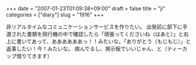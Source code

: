 +++
date = "2007-01-23T01:09:38+09:00"
draft = false
title = "ji"
categories = ["diary"]
slug = "1916"
+++

非リアルタイムなコミュニケーションサービスを作りたい。
出発前に部下に手渡された書類を飛行機の中で確認したら「頑張ってくださいね（はあと）」と右上に書いてあって、ああああああっ！！みたいな。「ありがとう（もじもじ）」と返事したい！今！みたいな。
病んでるし、掲示板でいいじゃん、と（ティーカップ借りてきます）
